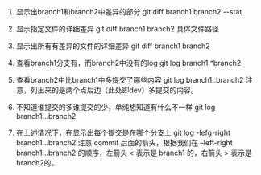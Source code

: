 1. 显示出branch1和branch2中差异的部分
git diff branch1 branch2 --stat

2. 显示指定文件的详细差异
git diff branch1 branch2 具体文件路径

3. 显示出所有有差异的文件的详细差异
git diff branch1 branch2

4. 查看branch1分支有，而branch2中没有的log
git log branch1 ^branch2

5. 查看branch2中比branch1中多提交了哪些内容
git log branch1..branch2
注意，列出来的是两个点后边（此处即dev）多提交的内容。

6. 不知道谁提交的多谁提交的少，单纯想知道有什么不一样
git log branch1...branch2

7. 在上述情况下，在显示出每个提交是在哪个分支上
git log -lefg-right branch1...branch2
注意 commit 后面的箭头，根据我们在 –left-right branch1…branch2 的顺序，左箭头 < 表示是 branch1 的，右箭头 > 表示是branch2的。
